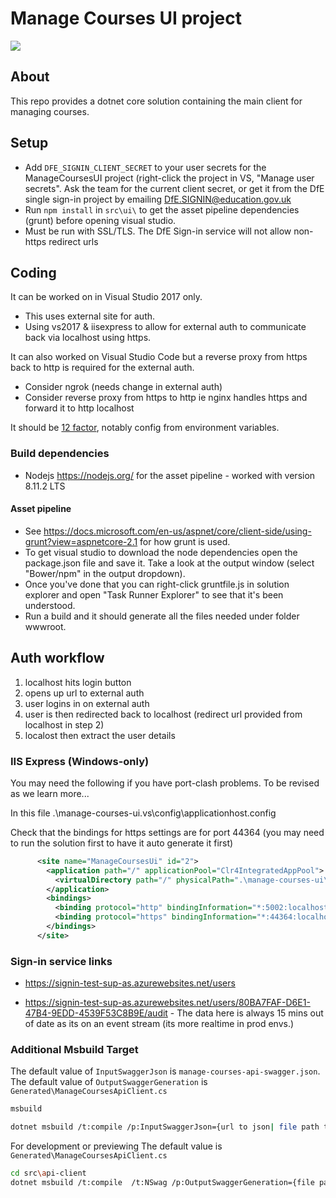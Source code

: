 # Manage Courses UI project

[<img src="https://api.travis-ci.org/DFE-Digital/manage-courses-ui.svg?branch=master">](https://api.travis-ci.org/DFE-Digital/manage-courses-ui.svg?branch=master)

## About

This repo provides a dotnet core solution containing the main client for managing courses.


## Setup

* Add `DFE_SIGNIN_CLIENT_SECRET` to your user secrets for the ManageCoursesUI project (right-click the project in VS, "Manage user secrets".
  Ask the team for the current client secret, or get it from the DfE single sign-in project by emailing [DfE.SIGNIN@education.gov.uk](mailto:DfE.SIGNIN@education.gov.uk)
* Run `npm install` in `src\ui\` to get the asset pipeline dependencies (grunt) before opening visual studio.
* Must be run with SSL/TLS. The DfE Sign-in service will not allow non-https redirect urls

## Coding

It can be worked on in Visual Studio 2017 only.

* This uses external site for auth.
* Using vs2017 & iisexpress to  allow for external auth to communicate back via localhost using https.

It can also worked on Visual Studio Code but a reverse proxy from https back to http is required for the external auth.
* Consider ngrok (needs change in external auth)
* Consider reverse proxy from https to http ie nginx handles https and forward it to http localhost

It should be [12 factor](https://12factor.net/), notably config from environment variables.

### Build dependencies

* Nodejs https://nodejs.org/ for the asset pipeline - worked with version 8.11.2 LTS

#### Asset pipeline

* See https://docs.microsoft.com/en-us/aspnet/core/client-side/using-grunt?view=aspnetcore-2.1 for how grunt is used.
* To get visual studio to download the node dependencies open the package.json file and save it. Take a look at the output window (select "Bower/npm" in the output dropdown).
* Once you've done that you can right-click gruntfile.js in solution explorer and open "Task Runner Explorer" to see that it's been understood.
* Run a build and it should generate all the files needed under folder wwwroot.


## Auth workflow

1. localhost hits login button
2. opens up url to external auth
3. user logins in on external auth
4. user is then redirected back to localhost  (redirect url provided from localhost in step 2)
5. localost then extract the user details

### IIS Express (Windows-only)

You may need the following if you have port-clash problems. To be revised as we learn more...

In this file
.\manage-courses-ui\.vs\config\applicationhost.config

Check that the bindings for https settings are for port 44364 (you may need to run the solution first to have it auto generate it first)
```xml
      <site name="ManageCoursesUi" id="2">
        <application path="/" applicationPool="Clr4IntegratedAppPool">
          <virtualDirectory path="/" physicalPath=".\manage-courses-ui\src" />
        </application>
        <bindings>
          <binding protocol="http" bindingInformation="*:5002:localhost" />
          <binding protocol="https" bindingInformation="*:44364:localhost" />
        </bindings>
      </site>
```

### Sign-in service links

* https://signin-test-sup-as.azurewebsites.net/users

* https://signin-test-sup-as.azurewebsites.net/users/80BA7FAF-D6E1-47B4-9EDD-4539F53C8B9E/audit - The data
  here is always 15 mins out of date as its on an event stream (its more realtime in prod envs.)

### Additional Msbuild Target

The default value of `InputSwaggerJson` is `manage-courses-api-swagger.json`.
The default value of `OutputSwaggerGeneration` is `Generated\ManageCoursesApiClient.cs`

```bash
msbuild
```

```bash
dotnet msbuild /t:compile /p:InputSwaggerJson={url to json| file path to json}
```

For development or previewing
The default value is `Generated\ManageCoursesApiClient.cs`
```bash
cd src\api-client
dotnet msbuild /t:compile  /t:NSwag /p:OutputSwaggerGeneration={file path}
```
